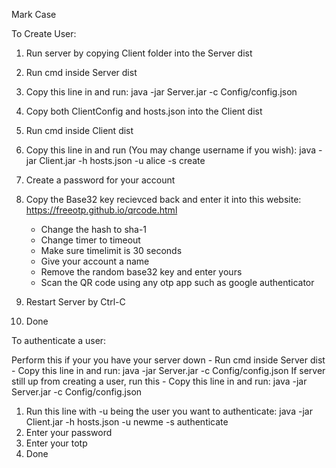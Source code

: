 Mark Case

To Create User:

1. Run server by copying Client folder into the Server dist
2. Run cmd inside Server dist
3. Copy this line in and run: java -jar Server.jar -c Config/config.json

4. Copy both ClientConfig and hosts.json into the Client dist
5. Run cmd inside Client dist
6. Copy this line in and run (You may change username if you wish): java -jar Client.jar -h hosts.json -u alice -s create
7. Create a password for your account
8. Copy the Base32 key recievced back and enter it into this website: https://freeotp.github.io/qrcode.html 
	- Change the hash to sha-1
	- Change timer to timeout
	- Make sure timelimit is 30 seconds
	- Give your account a name
	- Remove the random base32 key and enter yours
	- Scan the QR code using any otp app such as google authenticator
9. Restart Server by Ctrl-C
10. Done


To authenticate a user:

Perform this if your you have your server down
	- Run cmd inside Server dist
	- Copy this line in and run: java -jar Server.jar -c Config/config.json
If server still up from creating a user, run this
	- Copy this line in and run: java -jar Server.jar -c Config/config.json

1. Run this line with -u being the user you want to authenticate: java -jar Client.jar -h hosts.json -u newme -s authenticate
2. Enter your password
3. Enter your totp
4. Done